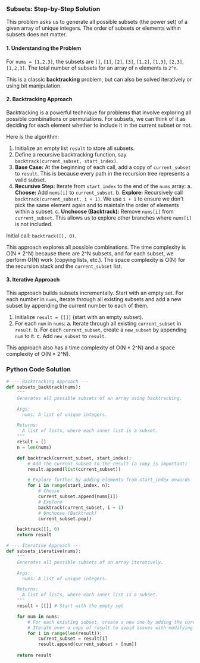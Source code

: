 ### Subsets: Step-by-Step Solution

This problem asks us to generate all possible subsets (the power set) of a given array of unique integers. The order of subsets or elements within subsets does not matter.

#### 1. Understanding the Problem

For `nums = [1,2,3]`, the subsets are `[]`, `[1]`, `[2]`, `[3]`, `[1,2]`, `[1,3]`, `[2,3]`, `[1,2,3]`. The total number of subsets for an array of `n` elements is `2^n`.

This is a classic **backtracking** problem, but can also be solved iteratively or using bit manipulation.

#### 2. Backtracking Approach

Backtracking is a powerful technique for problems that involve exploring all possible combinations or permutations. For subsets, we can think of it as deciding for each element whether to include it in the current subset or not.

Here is the algorithm:

1.  Initialize an empty list `result` to store all subsets.
2.  Define a recursive backtracking function, say `backtrack(current_subset, start_index)`.
3.  **Base Case:** At the beginning of each call, add a copy of `current_subset` to `result`. This is because every path in the recursion tree represents a valid subset.
4.  **Recursive Step:** Iterate from `start_index` to the end of the `nums` array:
    a. **Choose:** Add `nums[i]` to `current_subset`.
    b. **Explore:** Recursively call `backtrack(current_subset, i + 1)`. We use `i + 1` to ensure we don't pick the same element again and to maintain the order of elements within a subset.
    c. **Unchoose (Backtrack):** Remove `nums[i]` from `current_subset`. This allows us to explore other branches where `nums[i]` is not included.

Initial call: `backtrack([], 0)`.

This approach explores all possible combinations. The time complexity is O(N * 2^N) because there are 2^N subsets, and for each subset, we perform O(N) work (copying lists, etc.). The space complexity is O(N) for the recursion stack and the `current_subset` list.

#### 3. Iterative Approach

This approach builds subsets incrementally. Start with an empty set. For each number in `nums`, iterate through all existing subsets and add a new subset by appending the current number to each of them.

1.  Initialize `result = [[]]` (start with an empty subset).
2.  For each `num` in `nums`:
    a. Iterate through all existing `current_subset` in `result`.
    b. For each `current_subset`, create a `new_subset` by appending `num` to it.
    c. Add `new_subset` to `result`.

This approach also has a time complexity of O(N * 2^N) and a space complexity of O(N * 2^N).

### Python Code Solution

```python
# --- Backtracking Approach ---
def subsets_backtrack(nums):
    """
    Generates all possible subsets of an array using backtracking.

    Args:
      nums: A list of unique integers.

    Returns:
      A list of lists, where each inner list is a subset.
    """
    result = []
    n = len(nums)

    def backtrack(current_subset, start_index):
        # Add the current subset to the result (a copy is important)
        result.append(list(current_subset))

        # Explore further by adding elements from start_index onwards
        for i in range(start_index, n):
            # Choose
            current_subset.append(nums[i])
            # Explore
            backtrack(current_subset, i + 1)
            # Unchoose (Backtrack)
            current_subset.pop()

    backtrack([], 0)
    return result

# --- Iterative Approach ---
def subsets_iterative(nums):
    """
    Generates all possible subsets of an array iteratively.

    Args:
      nums: A list of unique integers.

    Returns:
      A list of lists, where each inner list is a subset.
    """
    result = [[]] # Start with the empty set

    for num in nums:
        # For each existing subset, create a new one by adding the current number
        # Iterate over a copy of result to avoid issues with modifying during iteration
        for i in range(len(result)):
            current_subset = result[i]
            result.append(current_subset + [num])
            
    return result

```

